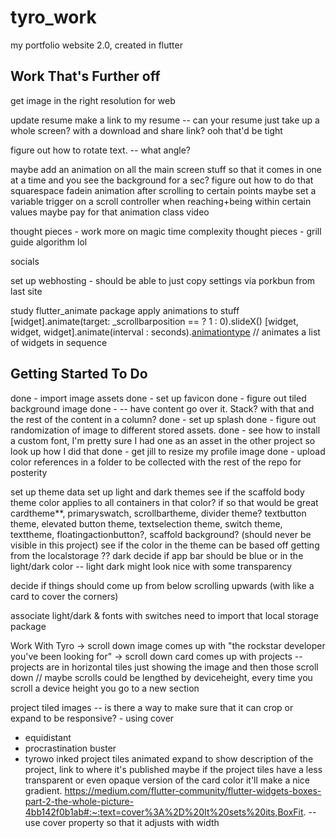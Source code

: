 # tyro_work
my portfolio website 2.0, created in flutter


## Work That's Further off

get image in the right resolution for web

update resume
make a link to my resume
-- can your resume just take up a whole screen? with a download and share link? ooh that'd be tight

figure out how to rotate text.
-- what angle? 

maybe add an animation on all the main screen stuff so that it comes in one at a time and you see the background for a sec?
figure out how to do that squarespace fadein animation after scrolling to certain points
maybe set a variable trigger on a scroll controller when reaching+being within certain values
maybe pay for that animation class video

thought pieces - work more on magic time complexity
thought pieces - grill guide algorithm lol

socials

set up webhosting - should be able to just copy settings via porkbun from last site

study flutter_animate package
apply animations to stuff
[widget].animate(target: _scrollbarposition == ? 1 : 0).slideX()
[widget, widget, widget].animate(interval : seconds).[animationtype]() // animates a list of widgets in sequence

## Getting Started To Do
done - import image assets
done - set up favicon 
done - figure out tiled background image
done - -- have content go over it. Stack? with that and the rest of the content in a column?
done - set up splash
done - figure out randomization of image to different stored assets.
done - see how to install a custom font, I'm pretty sure I had one as an asset in the other project so look up how I did that
done - get jill to resize my profile image
done - upload color references in a folder to be collected with the rest of the repo for posterity


set up theme data
set up light and dark themes
see if the scaffold body theme color applies to all containers in that color? if so that would be great
cardtheme**, primaryswatch, scrollbartheme, divider theme? textbutton theme, elevated button theme, textselection theme, switch theme, texttheme, floatingactionbutton?, scaffold background? (should never be visible in this project)
see if the color in the theme can be based off getting from the localstorage ?? dark
decide if app bar should be blue or in the light/dark color
-- light dark might look nice with some transparency

decide if things should come up from below scrolling upwards (with like a card to cover the corners) 

associate light/dark & fonts with switches
need to import that local storage package


Work With Tyro
-> scroll down
image comes up with "the rockstar developer you've been looking for"
-> scroll down
card comes up with projects
-- projects are in horizontal tiles just showing the image and then those scroll down
// maybe scrolls could be lengthed by deviceheight, every time you scroll a device height you go to a new section

project tiled images
-- is there a way to make sure that it can crop or expand to be responsive? - using cover
* equidistant
* procrastination buster
* tyrowo inked
project tiles animated expand to show description of the project, link to where it's published
maybe if the project tiles have a less transparent or even opaque version of the card color it'll make a nice gradient.
https://medium.com/flutter-community/flutter-widgets-boxes-part-2-the-whole-picture-4bb142f0b1ab#:~:text=cover%3A%2D%20It%20sets%20its,BoxFit.
-- use cover property so that it adjusts with width


